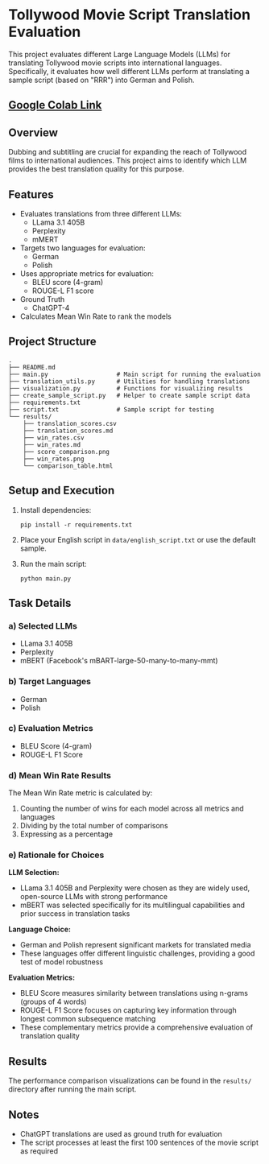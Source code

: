 # Tollywood Movie Script Translation Evaluation

This project evaluates different Large Language Models (LLMs) for translating Tollywood movie scripts into international languages. Specifically, it evaluates how well different LLMs perform at translating a sample script (based on "RRR") into German and Polish.

## [Google Colab Link](https://colab.research.google.com/drive/1fqY9RkePMC-dzhF36WsGHxDcerYmRqV6?usp=sharing)

## Overview

Dubbing and subtitling are crucial for expanding the reach of Tollywood films to international audiences. This project aims to identify which LLM provides the best translation quality for this purpose.

## Features

- Evaluates translations from three different LLMs:
  - LLama 3.1 405B
  - Perplexity
  - mMERT
- Targets two languages for evaluation:
  - German
  - Polish
- Uses appropriate metrics for evaluation:
  - BLEU score (4-gram)
  - ROUGE-L F1 score
- Ground Truth
  - ChatGPT-4
- Calculates Mean Win Rate to rank the models

## Project Structure

```
.
├── README.md
├── main.py                   # Main script for running the evaluation
├── translation_utils.py      # Utilities for handling translations
├── visualization.py          # Functions for visualizing results
├── create_sample_script.py   # Helper to create sample script data
├── requirements.txt
├── script.txt                # Sample script for testing
└── results/
    ├── translation_scores.csv
    ├── translation_scores.md
    ├── win_rates.csv
    ├── win_rates.md
    ├── score_comparison.png
    ├── win_rates.png
    └── comparison_table.html
```


## Setup and Execution

1. Install dependencies:
   ```
   pip install -r requirements.txt
   ```

2. Place your English script in `data/english_script.txt` or use the default sample.

3. Run the main script:
   ```
   python main.py
   ```

## Task Details

### a) Selected LLMs
- LLama 3.1 405B
- Perplexity
- mBERT (Facebook's mBART-large-50-many-to-many-mmt)

### b) Target Languages
- German
- Polish

### c) Evaluation Metrics
- BLEU Score (4-gram)
- ROUGE-L F1 Score

### d) Mean Win Rate Results
The Mean Win Rate metric is calculated by:
1. Counting the number of wins for each model across all metrics and languages
2. Dividing by the total number of comparisons
3. Expressing as a percentage

### e) Rationale for Choices

**LLM Selection:**
- LLama 3.1 405B and Perplexity were chosen as they are widely used, open-source LLMs with strong performance
- mBERT was selected specifically for its multilingual capabilities and prior success in translation tasks

**Language Choice:**
- German and Polish represent significant markets for translated media
- These languages offer different linguistic challenges, providing a good test of model robustness

**Evaluation Metrics:**
- BLEU Score measures similarity between translations using n-grams (groups of 4 words)
- ROUGE-L F1 Score focuses on capturing key information through longest common subsequence matching
- These complementary metrics provide a comprehensive evaluation of translation quality

## Results

The performance comparison visualizations can be found in the `results/` directory after running the main script.

## Notes
- ChatGPT translations are used as ground truth for evaluation
- The script processes at least the first 100 sentences of the movie script as required

